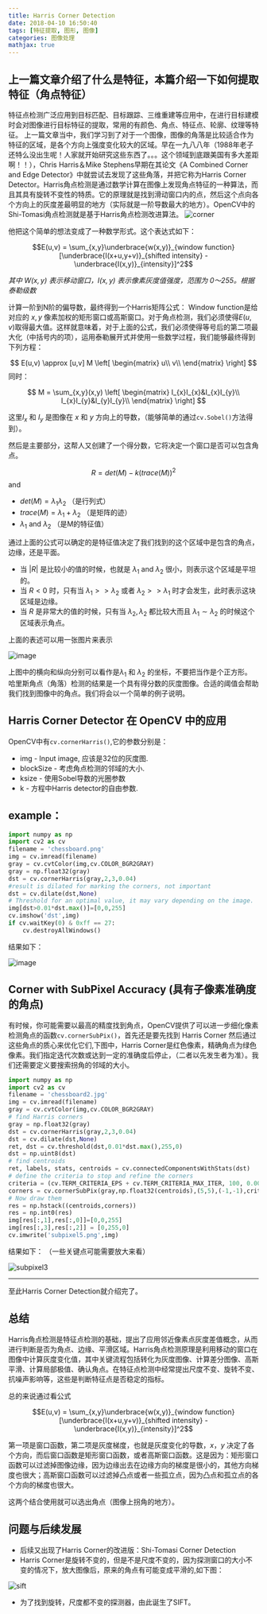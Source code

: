 ```yaml
---
title: Harris Corner Detection
date: 2018-04-10 16:50:40
tags: [特征提取, 图形, 图像]
categories: 图像处理
mathjax: true
---
```

## 上一篇文章介绍了什么是特征，本篇介绍一下如何提取特征（角点特征）
特征点检测广泛应用到目标匹配、目标跟踪、三维重建等应用中，在进行目标建模时会对图像进行目标特征的提取，常用的有颜色、角点、特征点、轮廓、纹理等特征。
上一篇文章当中，我们学习到了对于一个图像，图像的角落是比较适合作为特征的区域，是各个方向上强度变化较大的区域。早在一九八八年（1988年老子还特么没出生呢！人家就开始研究这些东西了。。。这个领域到底跟美国有多大差距啊！！），Chris Harris＆Mike Stephens早期在其论文《A Combined Corner and Edge Detector》中就尝试去发现了这些角落，并把它称为Harris Corner Detector。Harris角点检测是通过数学计算在图像上发现角点特征的一种算法，而且其具有旋转不变性的特质。它的原理就是找到滑动窗口内的点，然后这个点向各个方向上的灰度差最明显的地方（实际就是一阶导数最大的地方）。OpenCV中的Shi-Tomasi角点检测就是基于Harris角点检测改进算法。
![corner](./Harris_Corner.jpg)

他把这个简单的想法变成了一种数学形式。这个表达式如下：

$$E(u,v) = \sum_{x,y}\underbrace{w(x,y)}_{window function}[\underbrace{I(x+u,y+v)}_{shifted intensity} - \underbrace{I(x,y)}_{intensity}]^2$$

*其中 $W(x, y)$ 表示移动窗口，$I(x, y)$ 表示像素灰度值强度，范围为 0～255。根据泰勒级数*

计算一阶到N阶的偏导数，最终得到一个Harris矩阵公式：
Window function是给对应的 $x,y$ 像素加权的矩形窗口或高斯窗口。对于角点检测，我们必须使得$E(u,v)$取得最大值。这样就意味着，对于上面的公式，我们必须使得等号后的第二项最大化（中括号内的项），运用泰勒展开式并使用一些数学过程，我们能够最终得到下列方程：

$$
E(u,v) \approx [u,v] M
\left[
 \begin{matrix}
   u\\
   v\\
  \end{matrix}
\right]
$$
同时：

$$
M = \sum_{x,y}(x,y)
\left[
 \begin{matrix}
   I_{x}I_{x}&I_{x}I_{y}\\
   I_{x}I_{y}&I_{y}I_{y}\\
  \end{matrix}
\right]
$$

这里$I_{x}$ 和 $I_{y}$ 是图像在 $x$ 和 $y$ 方向上的导数，（能够简单的通过``cv.Sobel()``方法得到）。

然后是主要部分，这帮人又创建了一个得分数，它将决定一个窗口是否可以包含角点。

$$
R = det(M) - k(trace(M))^2
$$
and
* $det(M) = \lambda_{1}\lambda_{2}$  （是行列式）
* $trace(M) = \lambda_{1} + \lambda_{2}$ （是矩阵的迹）
* $\lambda_{1}$ and $\lambda_{2}$ （是M的特征值）

通过上面的公式可以确定的是特征值决定了我们找到的这个区域中是包含的角点，边缘，还是平面。

* 当 $|R|$ 是比较小的值的时候，也就是 $\lambda_{1}$ and $\lambda_{2}$ 很小，则表示这个区域是平坦的。
* 当 $R < 0$ 时，只有当 $\lambda_{1} >> \lambda_{2}$ 或者 $\lambda_{2} >> \lambda_{1}$ 时才会发生，此时表示这块区域是边缘。
* 当 $R$ 是非常大的值的时候，只有当 $\lambda_{2}, \lambda_{2}$ 都比较大而且 $\lambda_{1}\sim\lambda_{2}$ 的时候这个区域表示角点。

上面的表述可以用一张图片来表示

![image](./harris_region.jpg)

上图中的横向和纵向分别可以看作是$\lambda_{1}$ 和 $\lambda_{2}$ 的坐标，不要把当作是个正方形。
哈里斯角点（角落）检测的结果是一个具有得分数的灰度图像。合适的阈值会帮助我们找到图像中的角点。我们将会以一个简单的例子说明。

## Harris Corner Detector 在 OpenCV 中的应用

OpenCV中有``cv.cornerHarris()``,它的参数分别是：
* img - Input image, 应该是32位的灰度图.
* blockSize - 考虑角点检测的邻域的大小.
* ksize - 使用Sobel导数的光圈参数
* k - 方程中Harris detector的自由参数.

## example：
```python
import numpy as np
import cv2 as cv
filename = 'chessboard.png'
img = cv.imread(filename)
gray = cv.cvtColor(img,cv.COLOR_BGR2GRAY)
gray = np.float32(gray)
dst = cv.cornerHarris(gray,2,3,0.04)
#result is dilated for marking the corners, not important
dst = cv.dilate(dst,None)
# Threshold for an optimal value, it may vary depending on the image.
img[dst>0.01*dst.max()]=[0,0,255]
cv.imshow('dst',img)
if cv.waitKey(0) & 0xff == 27:
    cv.destroyAllWindows()
```

结果如下：

![image](./harris_result.jpg)

## Corner with SubPixel Accuracy (具有子像素准确度的角点)
有时候，你可能需要以最高的精度找到角点，OpenCV提供了可以进一步细化像素检测角点的函数``cv.cornerSubPix()``，首先还是要先找到 Harris Corner 然后通过这些角点的质心来优化它们,下图中，Harris Corner是红色像素，精确角点为绿色像素。我们指定迭代次数或达到一定的准确度后停止，（二者以先发生者为准）。我们还需要定义要搜索拐角的邻域的大小。
```python
import numpy as np
import cv2 as cv
filename = 'chessboard2.jpg'
img = cv.imread(filename)
gray = cv.cvtColor(img,cv.COLOR_BGR2GRAY)
# find Harris corners
gray = np.float32(gray)
dst = cv.cornerHarris(gray,2,3,0.04)
dst = cv.dilate(dst,None)
ret, dst = cv.threshold(dst,0.01*dst.max(),255,0)
dst = np.uint8(dst)
# find centroids
ret, labels, stats, centroids = cv.connectedComponentsWithStats(dst)
# define the criteria to stop and refine the corners
criteria = (cv.TERM_CRITERIA_EPS + cv.TERM_CRITERIA_MAX_ITER, 100, 0.001)
corners = cv.cornerSubPix(gray,np.float32(centroids),(5,5),(-1,-1),criteria)
# Now draw them
res = np.hstack((centroids,corners))
res = np.int0(res)
img[res[:,1],res[:,0]]=[0,0,255]
img[res[:,3],res[:,2]] = [0,255,0]
cv.imwrite('subpixel5.png',img)

```

结果如下： （一些关键点可能需要放大来看）

![subpixel3](./subpixel3.png)

---

至此Harris Corner Detection就介绍完了。
## 总结
Harris角点检测是特征点检测的基础，提出了应用邻近像素点灰度差值概念，从而进行判断是否为角点、边缘、平滑区域。Harris角点检测原理是利用移动的窗口在图像中计算灰度变化值，其中关键流程包括转化为灰度图像、计算差分图像、高斯平滑、计算局部极值、确认角点。在特征点检测中经常提出尺度不变、旋转不变、抗噪声影响等，这些是判断特征点是否稳定的指标。

总的来说通过看公式

$$E(u,v) = \sum_{x,y}\underbrace{w(x,y)}_{window function}[\underbrace{I(x+u,y+v)}_{shifted intensity} - \underbrace{I(x,y)}_{intensity}]^2$$

第一项是窗口函数，第二项是灰度梯度，也就是灰度变化的导数，$x$，$y$ 决定了各个方向，而后窗口函数是矩形窗口函数，或者高斯窗口函数。这是因为：矩形窗口函数可以过滤掉图像边缘，因为边缘出去在边缘方向的梯度是很小的，其他方向梯度也很大；高斯窗口函数可以过滤掉凸点或者一些孤立点，因为凸点和孤立点的各个方向的梯度也很大。

这两个结合使用就可以选出角点（图像上拐角的地方）。

## 问题与后续发展
* 后续又出现了Harris Corner的改进版：Shi-Tomasi Corner Detection
* Harris Corner是旋转不变的，但是不是尺度不变的，因为探测窗口的大小不变的情况下，放大图像后，原来的角点有可能变成平滑的,如下图：

![sift](./sift_scale_invariant.jpg)

* 为了找到旋转，尺度都不变的探测器，由此诞生了SIFT。